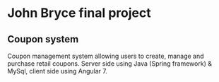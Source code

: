 # John Bryce final project
## Coupon system

Coupon management system allowing users to create, manage and purchase retail coupons.
Server side using Java (Spring framework) & MySql, client side using Angular 7.
